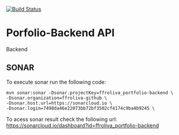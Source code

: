 [![Build Status](https://travis-ci.org/ffroliva/portfolio-backend.svg?branch=master)](https://travis-ci.org/ffroliva/portfolio-backend)
# Porfolio-Backend API
Backend


## SONAR

To execute sonar run the following code:

```
mvn sonar:sonar -Dsonar.projectKey=ffroliva_portfolio-backend \
-Dsonar.organization=ffroliva-github \
-Dsonar.host.url=https://sonarcloud.io \
-Dsonar.login=7498da46e22073bb72bf3502cf4174c9ba4b9245 \
```

To acess sonar result check the following url: https://sonarcloud.io/dashboard?id=ffroliva_portfolio-backend